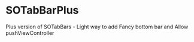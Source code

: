 # SOTabBarPlus
Plus version of SOTabBars - Light way to add Fancy bottom bar and Allow pushViewController
